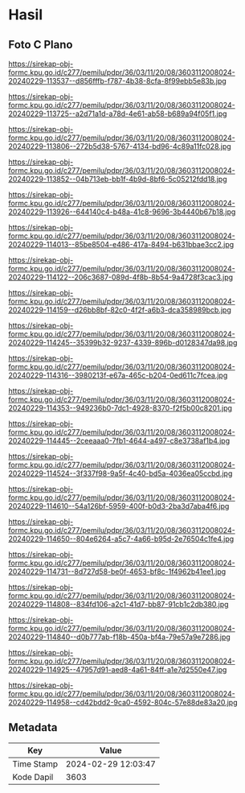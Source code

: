 # Hasil

## Foto C Plano

https://sirekap-obj-formc.kpu.go.id/c277/pemilu/pdpr/36/03/11/20/08/3603112008024-20240229-113537--d856fffb-f787-4b38-8cfa-8f99ebb5e83b.jpg

https://sirekap-obj-formc.kpu.go.id/c277/pemilu/pdpr/36/03/11/20/08/3603112008024-20240229-113725--a2d71a1d-a78d-4e61-ab58-b689a94f05f1.jpg

https://sirekap-obj-formc.kpu.go.id/c277/pemilu/pdpr/36/03/11/20/08/3603112008024-20240229-113806--272b5d38-5767-4134-bd96-4c89a11fc028.jpg

https://sirekap-obj-formc.kpu.go.id/c277/pemilu/pdpr/36/03/11/20/08/3603112008024-20240229-113852--04b713eb-bb1f-4b9d-8bf6-5c05212fdd18.jpg

https://sirekap-obj-formc.kpu.go.id/c277/pemilu/pdpr/36/03/11/20/08/3603112008024-20240229-113926--644140c4-b48a-41c8-9696-3b4440b67b18.jpg

https://sirekap-obj-formc.kpu.go.id/c277/pemilu/pdpr/36/03/11/20/08/3603112008024-20240229-114013--85be8504-e486-417a-8494-b631bbae3cc2.jpg

https://sirekap-obj-formc.kpu.go.id/c277/pemilu/pdpr/36/03/11/20/08/3603112008024-20240229-114122--206c3687-089d-4f8b-8b54-9a4728f3cac3.jpg

https://sirekap-obj-formc.kpu.go.id/c277/pemilu/pdpr/36/03/11/20/08/3603112008024-20240229-114159--d26bb8bf-82c0-4f2f-a6b3-dca358989bcb.jpg

https://sirekap-obj-formc.kpu.go.id/c277/pemilu/pdpr/36/03/11/20/08/3603112008024-20240229-114245--35399b32-9237-4339-896b-d0128347da98.jpg

https://sirekap-obj-formc.kpu.go.id/c277/pemilu/pdpr/36/03/11/20/08/3603112008024-20240229-114316--3980213f-e67a-465c-b204-0ed611c7fcea.jpg

https://sirekap-obj-formc.kpu.go.id/c277/pemilu/pdpr/36/03/11/20/08/3603112008024-20240229-114353--949236b0-7dc1-4928-8370-f2f5b00c8201.jpg

https://sirekap-obj-formc.kpu.go.id/c277/pemilu/pdpr/36/03/11/20/08/3603112008024-20240229-114445--2ceeaaa0-7fb1-4644-a497-c8e3738af1b4.jpg

https://sirekap-obj-formc.kpu.go.id/c277/pemilu/pdpr/36/03/11/20/08/3603112008024-20240229-114524--3f337f98-9a5f-4c40-bd5a-4036ea05ccbd.jpg

https://sirekap-obj-formc.kpu.go.id/c277/pemilu/pdpr/36/03/11/20/08/3603112008024-20240229-114610--54a126bf-5959-400f-b0d3-2ba3d7aba4f6.jpg

https://sirekap-obj-formc.kpu.go.id/c277/pemilu/pdpr/36/03/11/20/08/3603112008024-20240229-114650--804e6264-a5c7-4a66-b95d-2e76504c1fe4.jpg

https://sirekap-obj-formc.kpu.go.id/c277/pemilu/pdpr/36/03/11/20/08/3603112008024-20240229-114731--8d727d58-be0f-4653-bf8c-1f4962b41ee1.jpg

https://sirekap-obj-formc.kpu.go.id/c277/pemilu/pdpr/36/03/11/20/08/3603112008024-20240229-114808--834fd106-a2c1-41d7-bb87-91cb1c2db380.jpg

https://sirekap-obj-formc.kpu.go.id/c277/pemilu/pdpr/36/03/11/20/08/3603112008024-20240229-114840--d0b777ab-f18b-450a-bf4a-79e57a9e7286.jpg

https://sirekap-obj-formc.kpu.go.id/c277/pemilu/pdpr/36/03/11/20/08/3603112008024-20240229-114925--47957d91-aed8-4a61-84ff-a1e7d2550e47.jpg

https://sirekap-obj-formc.kpu.go.id/c277/pemilu/pdpr/36/03/11/20/08/3603112008024-20240229-114958--cd42bdd2-9ca0-4592-804c-57e88de83a20.jpg


## Metadata

| Key        | Value               |
| ---------- | ------------------- |
| Time Stamp | 2024-02-29 12:03:47 |
| Kode Dapil | 3603                |



